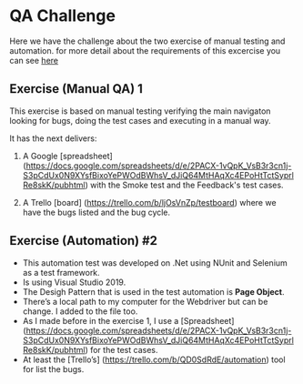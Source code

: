 # QA Challenge

Here we have the challenge about the two exercise of manual testing and automation. for more detail about the requirements of this excercise you can see [here](https://github.com/PriamoRodriguez/QAChallenge/blob/main/qa-challenge-reviewed_5e6f90ff6a001%20(1).pdf)

## Exercise (Manual QA) 1
This exercise is based on manual testing verifying the main navigaton looking for bugs, doing the test cases and executing in a manual way.

It has the next delivers:

1. A Google [spreadsheet] (https://docs.google.com/spreadsheets/d/e/2PACX-1vQpK_VsB3r3cn1j-S3pCdUx0N9XYsfBixoYePWOdBWhsV_dJiQ64MtHAqXc4EPoHtTctSyprlRe8skK/pubhtml) with the Smoke test and the Feedback's test cases.

2. A Trello [board] (https://trello.com/b/ljOsVnZp/testboard) where we have the bugs listed and the bug cycle.

## Exercise (Automation) #2

* This automation test was developed on .Net using NUnit and Selenium as a test framework. 
* Is using Visual Studio 2019.
* The Desigh Pattern that is used in the test automation is __Page Object__.
* There’s a local path to my computer for the Webdriver but can be change. I added to the file too. 
* As I made before in the exercise 1, I use a [Spreadsheet] (https://docs.google.com/spreadsheets/d/e/2PACX-1vQpK_VsB3r3cn1j-S3pCdUx0N9XYsfBixoYePWOdBWhsV_dJiQ64MtHAqXc4EPoHtTctSyprlRe8skK/pubhtml) for the test cases.
* At least the [Trello’s] (https://trello.com/b/QD0SdRdE/automation) tool for list the bugs.
